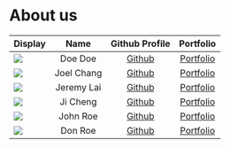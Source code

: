 # About us

Display | Name | Github Profile | Portfolio 
--------|:----:|:--------------:|:---------:
![](https://via.placeholder.com/100.png?text=Photo) | Doe Doe | [Github](https://github.com/) | [Portfolio](docs/team/johndoe.md)
![](https://via.placeholder.com/100.png?text=Photo) | Joel Chang | [Github](https://github.com/) | [Portfolio](docs/team/johndoe.md)
![](https://via.placeholder.com/100.png?text=Photo) | Jeremy Lai | [Github](https://github.com/lwxymere) | [Portfolio](docs/team/johndoe.md)
![](https://via.placeholder.com/100.png?text=Photo) | Ji Cheng | [Github](https://github.com/jichngan) | [Portfolio](docs/team/johndoe.md)
![](https://via.placeholder.com/100.png?text=Photo) | John Roe | [Github](https://github.com/) | [Portfolio](docs/team/johndoe.md)
![](https://via.placeholder.com/100.png?text=Photo) | Don Roe | [Github](https://github.com/) | [Portfolio](docs/team/johndoe.md)
